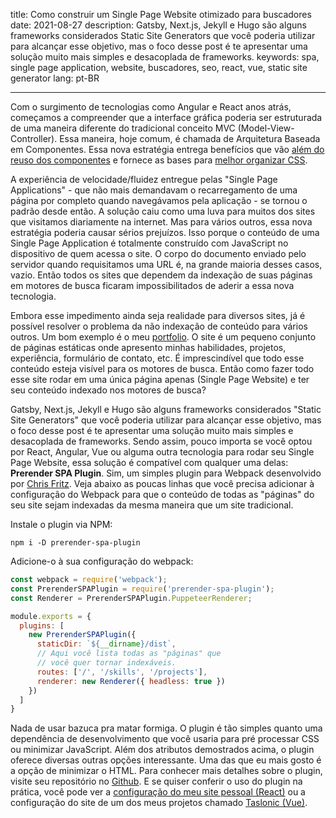 title: Como construir um Single Page Website otimizado para buscadores
date: 2021-08-27
description: Gatsby, Next.js, Jekyll e Hugo são alguns frameworks considerados Static Site Generators que você poderia utilizar para alcançar esse objetivo, mas o foco desse post é te apresentar uma solução muito mais simples e desacoplada de frameworks.
keywords: spa, single page application, website, buscadores, seo, react, vue, static site generator
lang: pt-BR

---

Com o surgimento de tecnologias como Angular e React anos atrás, começamos a compreender que a interface gráfica poderia ser estruturada de uma maneira diferente do tradicional conceito MVC (Model-View-Controller). Essa maneira, hoje comum, é chamada de Arquitetura Baseada em Componentes. Essa nova estratégia entrega benefícios que vão [além do reuso dos componentes](https://tableless.com.br/componentes-alem-do-reuso/) e fornece as bases para [melhor organizar CSS](https://rcamargo.medium.com/entre-garrafas-e-princ%C3%ADpios-como-organizar-melhor-seu-css-4f1572159a04).

A experiência de velocidade/fluidez entregue pelas "Single Page Applications" - que não mais demandavam o recarregamento de uma página por completo quando navegávamos pela aplicação - se tornou o padrão desde então. A solução caiu como uma luva para muitos dos sites que visitamos diariamente na internet. Mas para vários outros, essa nova estratégia poderia causar sérios prejuízos. Isso porque o conteúdo de uma Single Page Application é totalmente construído com JavaScript no dispositivo de quem acessa o site. O corpo do documento enviado pelo servidor quando requisitamos uma URL é, na grande maioria desses casos, vazio. Então todos os sites que dependem da indexação de suas páginas em motores de busca ficaram impossibilitados de aderir a essa nova tecnologia.

Embora esse impedimento ainda seja realidade para diversos sites, já é possível resolver o problema da não indexação de conteúdo para vários outros. Um bom exemplo é o meu [portfolio](https://rafaelcamargo.com). O site é um pequeno conjunto de páginas estáticas onde apresento minhas habilidades, projetos, experiência, formulário de contato, etc. É imprescindível que todo esse conteúdo esteja visível para os motores de busca. Então como fazer todo esse site rodar em uma única página apenas (Single Page Website) e ter seu conteúdo indexado nos motores de busca?

Gatsby, Next.js, Jekyll e Hugo são alguns frameworks considerados "Static Site Generators" que você poderia utilizar para alcançar esse objetivo, mas o foco desse post é te apresentar uma solução muito mais simples e desacoplada de frameworks. Sendo assim, pouco importa se você optou por React, Angular, Vue ou alguma outra tecnologia para rodar seu Single Page Website, essa solução é compatível com qualquer uma delas: **Prerender SPA Plugin**. Sim, um simples plugin para Webpack desenvolvido por [Chris Fritz](https://github.com/chrisvfritz). Veja abaixo as poucas linhas que você precisa adicionar à configuração do Webpack para que o conteúdo de todas as "páginas" do seu site sejam indexadas da mesma maneira que um site tradicional.

Instale o plugin via NPM:
```
npm i -D prerender-spa-plugin
```

Adicione-o à sua configuração do webpack:
``` javascript
const webpack = require('webpack');
const PrerenderSPAPlugin = require('prerender-spa-plugin');
const Renderer = PrerenderSPAPlugin.PuppeteerRenderer;

module.exports = {
  plugins: [
    new PrerenderSPAPlugin({
      staticDir: `${__dirname}/dist`,
      // Aqui você lista todas as "páginas" que
      // você quer tornar indexáveis.
      routes: ['/', '/skills', '/projects'],
      renderer: new Renderer({ headless: true })
    })
  ]
}
```

Nada de usar bazuca pra matar formiga. O plugin é tão simples quanto uma dependência de desenvolvimento que você usaria para pré processar CSS ou minimizar JavaScript. Além dos atributos demostrados acima, o plugin oferece diversas outras opções interessante. Uma das que eu mais gosto é a opção de minimizar o HTML. Para conhecer mais detalhes sobre o plugin, visite seu repositório no [Github](https://github.com/chrisvfritz/prerender-spa-plugin). E se quiser conferir o uso do plugin na prática, você pode ver a [configuração do meu site pessoal (React)](https://github.com/rafaelcamargo/portfolio) ou a configuração do site de um dos meus projetos chamado [Taslonic (Vue)](https://github.com/glorious-codes/glorious-taslonic-website).
